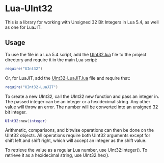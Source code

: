 # Lua-UInt32
This is a library for working with Unsigned 32 Bit Integers in Lua 5.4, as well as one for LuaJIT.

## Usage
To use the file in a Lua 5.4 script, add the [UInt32.lua](UInt32.lua) file to the project directory and require it in the main Lua script:
```lua
require("UInt32")
```

Or, for LuaJIT, add the [UInt32-LuaJIT.lua](UInt32-LuaJIT.lua) file and require that:
```lua
require("UInt32-LuaJIT")
```

To create a new UInt32, call the UInt32 new function and pass an integer in. The passed integer can be an integer or a hexidecimal string. Any other value will throw an error. The number will be converted into an unsigned 32 bit integer. 
```lua
UInt32:new(integer)
```

Arithmetic, comparisons, and bitwise operations can then be done on the UInt32 objects. All operations require both UInt32 arguments except for shift left and shift right, which will accept an integer as the shift value.

To retrieve the value as a regular Lua number, use UInt32:integer(). To retrieve it as a hexidecimal string, use UInt32:hex().
